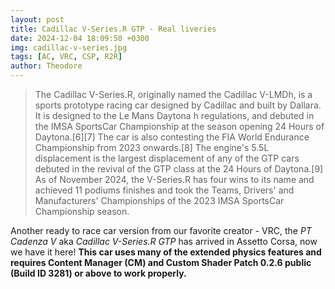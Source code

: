 ```yaml
---
layout: post
title: Cadillac V-Series.R GTP - Real liveries
date: 2024-12-04 18:09:50 +0300
img: cadillac-v-series.jpg
tags: [AC, VRC, CSP, R2R]
author: Theodore
---
```

> The Cadillac V-Series.R, originally named the Cadillac V-LMDh, is a sports prototype racing car designed by Cadillac and built by Dallara. It is designed to the Le Mans Daytona h regulations, and debuted in the IMSA SportsCar Championship at the season opening 24 Hours of Daytona.[6][7] The car is also contesting the FIA World Endurance Championship from 2023 onwards.[8] The engine's 5.5L displacement is the largest displacement of any of the GTP cars debuted in the revival of the GTP class at the 24 Hours of Daytona.[9]
As of November 2024, the V-Series.R has four wins to its name and achieved 11 podiums finishes and took the Teams, Drivers' and Manufacturers' Championships of the 2023 IMSA SportsCar Championship season.

Another ready to race car version from our favorite creator - VRC, the *PT Cadenza V* aka *Cadillac V-Series.R GTP* has arrived in Assetto Corsa, now we have it here!
**This car uses many of the extended physics features and requires Content Manager (CM) and Custom Shader Patch 0.2.6 public (Build ID 3281) or above to work properly.**
